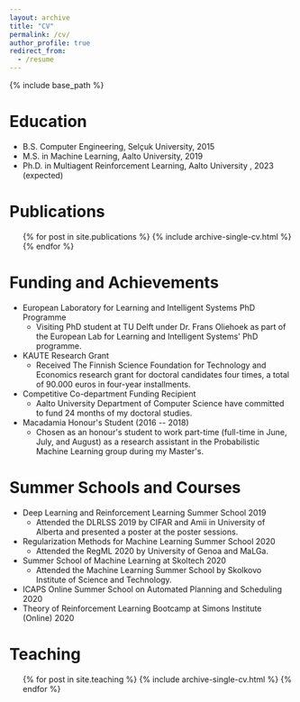 ```yaml
---
layout: archive
title: "CV"
permalink: /cv/
author_profile: true
redirect_from:
  - /resume
---
```


{% include base_path %}

Education
======
* B.S. Computer Engineering, Selçuk University, 2015
* M.S. in Machine Learning, Aalto University, 2019
* Ph.D. in Multiagent Reinforcement Learning, Aalto University , 2023 (expected)

Publications
======
  <ul>{% for post in site.publications %}
    {% include archive-single-cv.html %}
  {% endfor %}</ul>
  
  
Funding and Achievements
======
* European Laboratory for Learning and Intelligent Systems PhD Programme
  * Visiting PhD student at TU Delft under Dr. Frans Oliehoek as part of the European Lab for Learning and Intelligent Systems' PhD programme.
* KAUTE Research Grant
  * Received The Finnish Science Foundation for Technology and Economics research grant for doctoral candidates four times, a total of 90.000 euros in four-year installments.
* Competitive Co-department Funding Recipient
  * Aalto University Department of Computer Science have committed to fund 24 months of my doctoral studies.
* Macadamia Honour's Student (2016 -- 2018)
  * Chosen as an honour's student to work part-time (full-time in June, July, and August) as a research assistant in the Probabilistic Machine Learning group during my Master's.
  
Summer Schools and Courses
======
* Deep Learning and Reinforcement Learning Summer School 2019
  * Attended the DLRLSS 2019 by CIFAR and Amii in University of Alberta and presented a poster at the poster sessions. 
* Regularization Methods for Machine Learning Summer School 2020
  * Attended the RegML 2020 by University of Genoa and MaLGa.
* Summer School of Machine Learning at Skoltech 2020
  * Attended the Machine Learning Summer School by Skolkovo Institute of Science and Technology.
* ICAPS Online Summer School on Automated Planning and Scheduling 2020
* Theory of Reinforcement Learning Bootcamp at Simons Institute (Online) 2020


Teaching
======
  <ul>{% for post in site.teaching %}
    {% include archive-single-cv.html %}
  {% endfor %}</ul>
  
